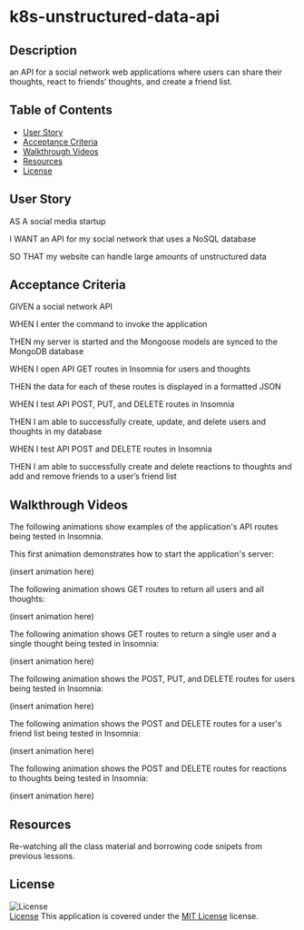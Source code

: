 # k8s-unstructured-data-api

## Description
an API for a social network web applications where users can share their thoughts, react to friends’ thoughts, and create a friend list.

## Table of Contents
- [User Story](#user-story)
- [Acceptance Criteria](#acceptance-criteria)
- [Walkthrough Videos](#walkthrough-videos)
- [Resources](#resources)
- [License](#license)

## User Story
AS A social media startup

I WANT an API for my social network that uses a NoSQL database

SO THAT my website can handle large amounts of unstructured data

## Acceptance Criteria
GIVEN a social network API

WHEN I enter the command to invoke the application

THEN my server is started and the Mongoose models are synced to the MongoDB database

WHEN I open API GET routes in Insomnia for users and thoughts

THEN the data for each of these routes is displayed in a formatted JSON

WHEN I test API POST, PUT, and DELETE routes in Insomnia

THEN I am able to successfully create, update, and delete users and thoughts in my database

WHEN I test API POST and DELETE routes in Insomnia

THEN I am able to successfully create and delete reactions to thoughts and add and remove friends to a user’s friend list

## Walkthrough Videos
The following animations show examples of the application's API routes being tested in Insomnia. 

This first animation demonstrates how to start the application's server: 

(insert animation here)

The following animation shows GET routes to return all users and all thoughts:

(insert animation here)

The following animation shows GET routes to return a single user and a single thought being tested in Insomnia:

(insert animation here)

The following animation shows the POST, PUT, and DELETE routes for users being tested in Insomnia:

(insert animation here)

The following animation shows the POST and DELETE routes for a user's friend list being tested in Insomnia:

(insert animation here)

The following animation shows the POST and DELETE routes for reactions to thoughts being tested in Insomnia:

(insert animation here)

## Resources
Re-watching all the class material and borrowing code snipets from previous lessons. 

## License
![License](https://img.shields.io/badge/License-MIT%20License-brightgreen)  
[License](./LICENSE)
This application is covered under the [MIT License](./LICENSE) license.

